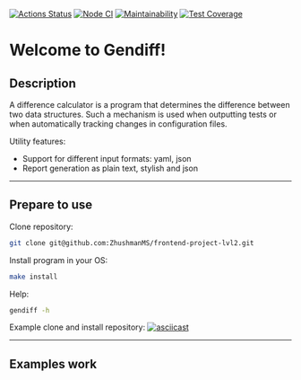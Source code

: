 [![Actions Status](https://github.com/ZhushmanMS/frontend-project-lvl2/workflows/hexlet-check/badge.svg)](https://github.com/ZhushmanMS/frontend-project-lvl2/actions)
[![Node CI](https://github.com/ZhushmanMS/frontend-project-lvl2/workflows/Node%20CI/badge.svg)](https://github.com/ZhushmanMS/frontend-project-lvl2/actions)
[![Maintainability](https://api.codeclimate.com/v1/badges/885a61216d54f3b9c43b/maintainability)](https://codeclimate.com/github/ZhushmanMS/frontend-project-lvl2/maintainability)
[![Test Coverage](https://api.codeclimate.com/v1/badges/885a61216d54f3b9c43b/test_coverage)](https://codeclimate.com/github/ZhushmanMS/frontend-project-lvl2/test_coverage)

# Welcome to Gendiff!


## Description

A difference calculator is a program that determines the difference between two data structures. Such a mechanism is used when outputting tests or when automatically tracking changes in configuration files.

Utility features:

- Support for different input formats: yaml, json
- Report generation as plain text, stylish and json

____


## Prepare to use

Clone repository:
```sh
git clone git@github.com:ZhushmanMS/frontend-project-lvl2.git
```

Install program in your OS:
```sh
make install
```

Help:
```sh
gendiff -h
```

Example clone and install repository:
[![asciicast](https://asciinema.org/a/490141.svg)](https://asciinema.org/a/490141)

____


## Examples work
